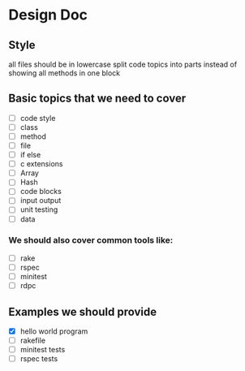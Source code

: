 # Design Doc



## Style

all files should be in lowercase
split code topics into parts instead of showing all methods in one block



## Basic topics that we need to cover

- [ ] code style
- [ ] class
- [ ] method
- [ ] file
- [ ] if else
- [ ] c extensions
- [ ] Array
- [ ] Hash
- [ ] code blocks
- [ ] input output
- [ ] unit testing
- [ ] data

### We should also cover common tools like:

- [ ] rake
- [ ] rspec
- [ ] minitest
- [ ] rdpc

## Examples we should provide

- [x] hello world program
- [ ] rakefile
- [ ] minitest tests
- [ ] rspec tests